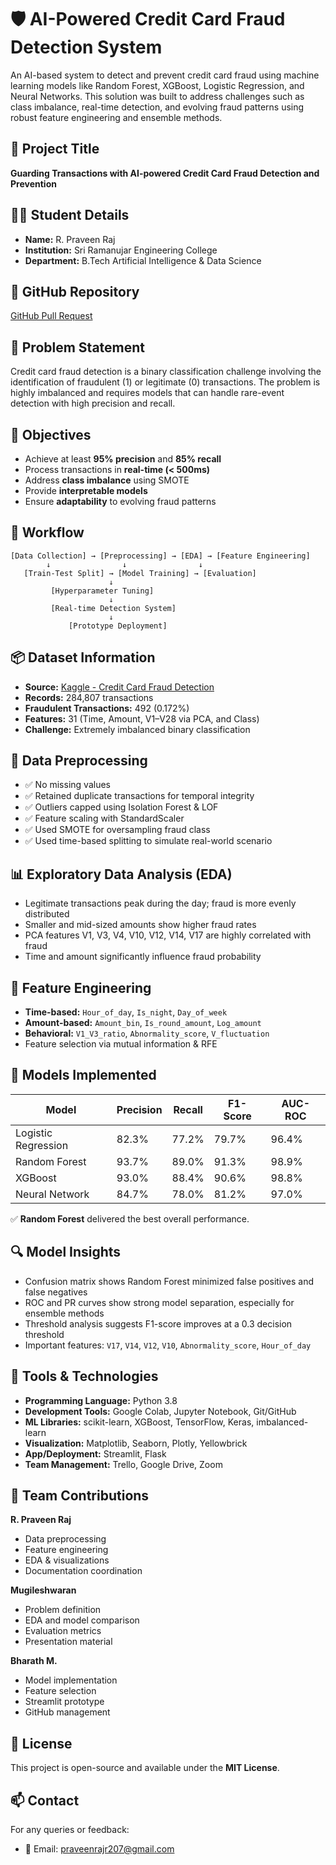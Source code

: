 # 🛡️ AI-Powered Credit Card Fraud Detection System

An AI-based system to detect and prevent credit card fraud using machine learning models like Random Forest, XGBoost, Logistic Regression, and Neural Networks. This solution was built to address challenges such as class imbalance, real-time detection, and evolving fraud patterns using robust feature engineering and ensemble methods.

## 📌 Project Title
**Guarding Transactions with AI-powered Credit Card Fraud Detection and Prevention**

## 👨‍🎓 Student Details
- **Name:** R. Praveen Raj  
- **Institution:** Sri Ramanujar Engineering College  
- **Department:** B.Tech Artificial Intelligence & Data Science    

## 🔗 GitHub Repository
[GitHub Pull Request](https://github.com/praveen-1016/R.Praveen-Raj-project-/pull/1)

## 🧠 Problem Statement
Credit card fraud detection is a binary classification challenge involving the identification of fraudulent (1) or legitimate (0) transactions. The problem is highly imbalanced and requires models that can handle rare-event detection with high precision and recall.

## 🎯 Objectives
- Achieve at least **95% precision** and **85% recall**
- Process transactions in **real-time (< 500ms)**
- Address **class imbalance** using SMOTE
- Provide **interpretable models**
- Ensure **adaptability** to evolving fraud patterns

## 🔁 Workflow
```text
[Data Collection] → [Preprocessing] → [EDA] → [Feature Engineering]
        ↓                ↓                ↓
   [Train-Test Split] → [Model Training] → [Evaluation]
                      ↓
         [Hyperparameter Tuning]
                      ↓
         [Real-time Detection System]
                      ↓
             [Prototype Deployment]
````

## 📦 Dataset Information

* **Source:** [Kaggle - Credit Card Fraud Detection](https://www.kaggle.com/mlg-ulb/creditcardfraud)
* **Records:** 284,807 transactions
* **Fraudulent Transactions:** 492 (0.172%)
* **Features:** 31 (Time, Amount, V1–V28 via PCA, and Class)
* **Challenge:** Extremely imbalanced binary classification

## 🧹 Data Preprocessing

* ✅ No missing values
* ✅ Retained duplicate transactions for temporal integrity
* ✅ Outliers capped using Isolation Forest & LOF
* ✅ Feature scaling with StandardScaler
* ✅ Used SMOTE for oversampling fraud class
* ✅ Used time-based splitting to simulate real-world scenario

## 📊 Exploratory Data Analysis (EDA)

* Legitimate transactions peak during the day; fraud is more evenly distributed
* Smaller and mid-sized amounts show higher fraud rates
* PCA features V1, V3, V4, V10, V12, V14, V17 are highly correlated with fraud
* Time and amount significantly influence fraud probability

## 🔧 Feature Engineering

* **Time-based:** `Hour_of_day`, `Is_night`, `Day_of_week`
* **Amount-based:** `Amount_bin`, `Is_round_amount`, `Log_amount`
* **Behavioral:** `V1_V3_ratio`, `Abnormality_score`, `V_fluctuation`
* Feature selection via mutual information & RFE

## 🤖 Models Implemented

| Model               | Precision | Recall | F1-Score | AUC-ROC |
| ------------------- | --------- | ------ | -------- | ------- |
| Logistic Regression | 82.3%     | 77.2%  | 79.7%    | 96.4%   |
| Random Forest       | 93.7%     | 89.0%  | 91.3%    | 98.9%   |
| XGBoost             | 93.0%     | 88.4%  | 90.6%    | 98.8%   |
| Neural Network      | 84.7%     | 78.0%  | 81.2%    | 97.0%   |

✅ **Random Forest** delivered the best overall performance.

## 🔍 Model Insights

* Confusion matrix shows Random Forest minimized false positives and false negatives
* ROC and PR curves show strong model separation, especially for ensemble methods
* Threshold analysis suggests F1-score improves at a 0.3 decision threshold
* Important features: `V17`, `V14`, `V12`, `V10`, `Abnormality_score`, `Hour_of_day`

## 🧪 Tools & Technologies

* **Programming Language:** Python 3.8
* **Development Tools:** Google Colab, Jupyter Notebook, Git/GitHub
* **ML Libraries:** scikit-learn, XGBoost, TensorFlow, Keras, imbalanced-learn
* **Visualization:** Matplotlib, Seaborn, Plotly, Yellowbrick
* **App/Deployment:** Streamlit, Flask
* **Team Management:** Trello, Google Drive, Zoom

## 👥 Team Contributions

**R. Praveen Raj**

* Data preprocessing
* Feature engineering
* EDA & visualizations
* Documentation coordination

**Mugileshwaran**

* Problem definition
* EDA and model comparison
* Evaluation metrics
* Presentation material

**Bharath M.**

* Model implementation
* Feature selection
* Streamlit prototype
* GitHub management

## 🧾 License

This project is open-source and available under the **MIT License**.

## 📫 Contact

For any queries or feedback:

* 📧 Email: praveenrajr207@gmail.com


